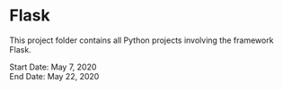# Flask

This project folder contains all Python projects involving the framework Flask.

Start Date: May 7, 2020\
End Date: May 22, 2020